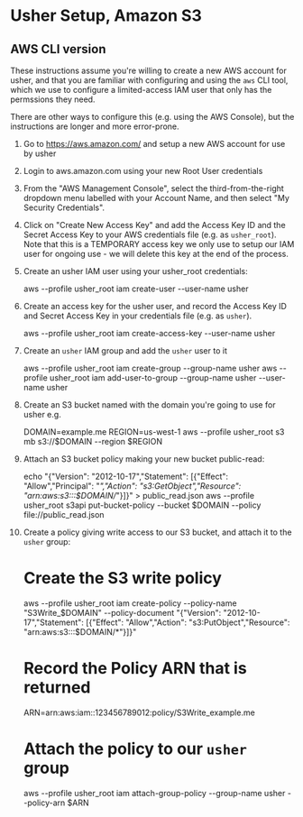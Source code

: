 
Usher Setup, Amazon S3
======================

AWS CLI version
---------------

These instructions assume you're willing to create a new AWS account
for usher, and that you are familiar with configuring and using the
`aws` CLI tool, which we use to configure a limited-access IAM user
that only has the permssions they need.

There are other ways to configure this (e.g. using the AWS Console),
but the instructions are longer and more error-prone.

1. Go to https://aws.amazon.com/ and setup a new AWS account for use by usher

2. Login to aws.amazon.com using your new Root User credentials

3. From the "AWS Management Console", select the third-from-the-right
   dropdown menu labelled with your Account Name, and then select
   "My Security Credentials".

4. Click on "Create New Access Key" and add the Access Key ID and the
   Secret Access Key to your AWS credentials file (e.g. as `usher_root`).
   Note that this is a TEMPORARY access key we only use to
   setup our IAM user for ongoing use - we will delete this key at the
   end of the process.

5. Create an usher IAM user using your usher_root credentials:

      aws --profile usher_root iam create-user --user-name usher

6. Create an access key for the usher user, and record the Access Key ID
   and Secret Access Key in your credentials file (e.g. as `usher`).

      aws --profile usher_root iam create-access-key --user-name usher

7. Create an `usher` IAM group and add the `usher` user to it

      aws --profile usher_root iam create-group --group-name usher
      aws --profile usher_root iam add-user-to-group --group-name usher --user-name usher

8. Create an S3 bucket named with the domain you're going to use for
   usher e.g.

      DOMAIN=example.me
      REGION=us-west-1
      aws --profile usher_root s3 mb s3://$DOMAIN --region $REGION

9. Attach an S3 bucket policy making your new bucket public-read:

      echo "{\"Version\": \"2012-10-17\",\"Statement\": [{\"Effect\": \"Allow\",\"Principal\": \"*\",\"Action\": \"s3:GetObject\",\"Resource\": \"arn:aws:s3:::$DOMAIN/*\"}]}" > public_read.json
      aws --profile usher_root s3api put-bucket-policy --bucket $DOMAIN --policy file://public_read.json

10. Create a policy giving write access to our S3 bucket, and attach it
    to the `usher` group:

      # Create the S3 write policy
      aws --profile usher_root iam create-policy --policy-name "S3Write_$DOMAIN" --policy-document "{\"Version\": \"2012-10-17\",\"Statement\": [{\"Effect\": \"Allow\",\"Action\": \"s3:PutObject\",\"Resource\": \"arn:aws:s3:::$DOMAIN/*\"}]}"
      # Record the Policy ARN that is returned
      ARN=arn:aws:iam::123456789012:policy/S3Write_example.me
      # Attach the policy to our `usher` group
      aws --profile usher_root iam attach-group-policy --group-name usher --policy-arn $ARN


